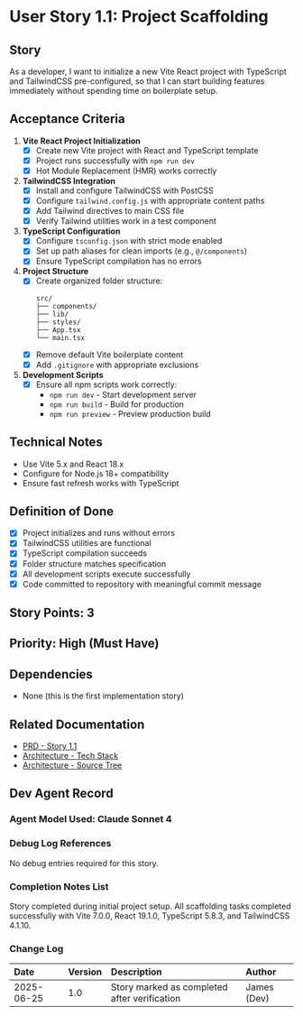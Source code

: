 # User Story 1.1: Project Scaffolding

## Story
As a developer, I want to initialize a new Vite React project with TypeScript and TailwindCSS pre-configured, so that I can start building features immediately without spending time on boilerplate setup.

## Acceptance Criteria

1. **Vite React Project Initialization**
   - [x] Create new Vite project with React and TypeScript template
   - [x] Project runs successfully with `npm run dev`
   - [x] Hot Module Replacement (HMR) works correctly

2. **TailwindCSS Integration**
   - [x] Install and configure TailwindCSS with PostCSS
   - [x] Configure `tailwind.config.js` with appropriate content paths
   - [x] Add Tailwind directives to main CSS file
   - [x] Verify Tailwind utilities work in a test component

3. **TypeScript Configuration**
   - [x] Configure `tsconfig.json` with strict mode enabled
   - [x] Set up path aliases for clean imports (e.g., `@/components`)
   - [x] Ensure TypeScript compilation has no errors

4. **Project Structure**
   - [x] Create organized folder structure:
     ```
     src/
     ├── components/
     ├── lib/
     ├── styles/
     ├── App.tsx
     └── main.tsx
     ```
   - [x] Remove default Vite boilerplate content
   - [x] Add `.gitignore` with appropriate exclusions

5. **Development Scripts**
   - [x] Ensure all npm scripts work correctly:
     - `npm run dev` - Start development server
     - `npm run build` - Build for production
     - `npm run preview` - Preview production build

## Technical Notes

- Use Vite 5.x and React 18.x
- Configure for Node.js 18+ compatibility
- Ensure fast refresh works with TypeScript

## Definition of Done

- [x] Project initializes and runs without errors
- [x] TailwindCSS utilities are functional
- [x] TypeScript compilation succeeds
- [x] Folder structure matches specification
- [x] All development scripts execute successfully
- [x] Code committed to repository with meaningful commit message

## Story Points: 3

## Priority: High (Must Have)

## Dependencies
- None (this is the first implementation story)

## Related Documentation
- [PRD - Story 1.1](/docs/prd.md#story-11-project-scaffolding)
- [Architecture - Tech Stack](/docs/architecture/tech-stack.md)
- [Architecture - Source Tree](/docs/architecture/source-tree.md)

## Dev Agent Record

### Agent Model Used: Claude Sonnet 4

### Debug Log References
No debug entries required for this story.

### Completion Notes List
Story completed during initial project setup. All scaffolding tasks completed successfully with Vite 7.0.0, React 19.1.0, TypeScript 5.8.3, and TailwindCSS 4.1.10.

### Change Log

| Date | Version | Description | Author |
| :--- | :------ | :---------- | :----- |
| 2025-06-25 | 1.0 | Story marked as completed after verification | James (Dev) |